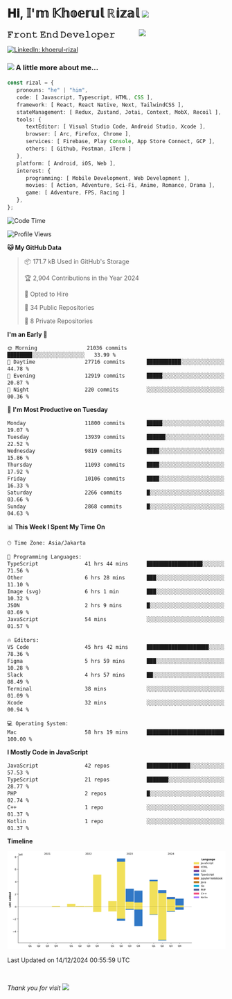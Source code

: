 <h1> 𝐇𝐢, 𝕀'𝕞 𝕂𝕙𝕠𝕖𝕣𝕦𝕝 ℝ𝕚𝕫𝕒𝕝 <img src="https://media.giphy.com/media/mGcNjsfWAjY5AEZNw6/giphy.gif" width="50"></h1>
<img align='right' src="https://media.giphy.com/media/v1.Y2lkPTc5MGI3NjExOWI2ajR2NGJubzBsZHFuaHMwajRrcDNsNXJwOG8yb3F0NjhkNXF4OSZlcD12MV9pbnRlcm5hbF9naWZfYnlfaWQmY3Q9cw/fkZukR450RQ1qnGaq9/giphy.gif" width="200">
<strong style="font-size:20px;">𝙵𝚛𝚘𝚗𝚝 𝙴𝚗𝚍 𝙳𝚎𝚟𝚎𝚕𝚘𝚙𝚎𝚛</strong>
</p></em>

[![LinkedIn: khoerul-rizal](https://img.shields.io/badge/khoerul--rizal-blue?style=flat-square&logo=Linkedin&logoColor=white&link=https://www.linkedin.com/in/khoerul-rizal/)](https://www.linkedin.com/in/khoerul-rizal/)

### <img src="https://media.giphy.com/media/VgCDAzcKvsR6OM0uWg/giphy.gif" width="50"> A little more about me...

```typescript
const rizal = {
   pronouns: "he" | "him",
   code: [ Javascript, Typescript, HTML, CSS ],
   framework: [ React, React Native, Next, TailwindCSS ],
   stateManagement: [ Redux, Zustand, Jotai, Context, MobX, Recoil ],
   tools: {
      textEditor: [ Visual Studio Code, Android Studio, Xcode ],
      browser: [ Arc, Firefox, Chrome ],
      services: [ Firebase, Play Console, App Store Connect, GCP ],
      others: [ Github, Postman, iTerm ]
   },
   platform: [ Android, iOS, Web ],
   interest: {
      programming: [ Mobile Development, Web Development ],
      movies: [ Action, Adventure, Sci-Fi, Anime, Romance, Drama ],
      game: [ Adventure, FPS, Racing ]
   },
};
```

<!--START_SECTION:waka-->
![Code Time](http://img.shields.io/badge/Code%20Time-1%2C829%20hrs%2047%20mins-blue)

![Profile Views](http://img.shields.io/badge/Profile%20Views-0-blue)

**🐱 My GitHub Data** 

> 📦 171.7 kB Used in GitHub's Storage 
 > 
> 🏆 2,904 Contributions in the Year 2024
 > 
> 💼 Opted to Hire
 > 
> 📜 34 Public Repositories 
 > 
> 🔑 8 Private Repositories 
 > 
**I'm an Early 🐤** 

```text
🌞 Morning                21036 commits       ████████░░░░░░░░░░░░░░░░░   33.99 % 
🌆 Daytime                27716 commits       ███████████░░░░░░░░░░░░░░   44.78 % 
🌃 Evening                12919 commits       █████░░░░░░░░░░░░░░░░░░░░   20.87 % 
🌙 Night                  220 commits         ░░░░░░░░░░░░░░░░░░░░░░░░░   00.36 % 
```
📅 **I'm Most Productive on Tuesday** 

```text
Monday                   11800 commits       █████░░░░░░░░░░░░░░░░░░░░   19.07 % 
Tuesday                  13939 commits       ██████░░░░░░░░░░░░░░░░░░░   22.52 % 
Wednesday                9819 commits        ████░░░░░░░░░░░░░░░░░░░░░   15.86 % 
Thursday                 11093 commits       ████░░░░░░░░░░░░░░░░░░░░░   17.92 % 
Friday                   10106 commits       ████░░░░░░░░░░░░░░░░░░░░░   16.33 % 
Saturday                 2266 commits        █░░░░░░░░░░░░░░░░░░░░░░░░   03.66 % 
Sunday                   2868 commits        █░░░░░░░░░░░░░░░░░░░░░░░░   04.63 % 
```


📊 **This Week I Spent My Time On** 

```text
🕑︎ Time Zone: Asia/Jakarta

💬 Programming Languages: 
TypeScript               41 hrs 44 mins      ██████████████████░░░░░░░   71.56 % 
Other                    6 hrs 28 mins       ███░░░░░░░░░░░░░░░░░░░░░░   11.10 % 
Image (svg)              6 hrs 1 min         ███░░░░░░░░░░░░░░░░░░░░░░   10.32 % 
JSON                     2 hrs 9 mins        █░░░░░░░░░░░░░░░░░░░░░░░░   03.69 % 
JavaScript               54 mins             ░░░░░░░░░░░░░░░░░░░░░░░░░   01.57 % 

🔥 Editors: 
VS Code                  45 hrs 42 mins      ████████████████████░░░░░   78.36 % 
Figma                    5 hrs 59 mins       ███░░░░░░░░░░░░░░░░░░░░░░   10.28 % 
Slack                    4 hrs 57 mins       ██░░░░░░░░░░░░░░░░░░░░░░░   08.49 % 
Terminal                 38 mins             ░░░░░░░░░░░░░░░░░░░░░░░░░   01.09 % 
Xcode                    32 mins             ░░░░░░░░░░░░░░░░░░░░░░░░░   00.94 % 

💻 Operating System: 
Mac                      58 hrs 19 mins      █████████████████████████   100.00 % 
```

**I Mostly Code in JavaScript** 

```text
JavaScript               42 repos            ██████████████░░░░░░░░░░░   57.53 % 
TypeScript               21 repos            ███████░░░░░░░░░░░░░░░░░░   28.77 % 
PHP                      2 repos             █░░░░░░░░░░░░░░░░░░░░░░░░   02.74 % 
C++                      1 repo              ░░░░░░░░░░░░░░░░░░░░░░░░░   01.37 % 
Kotlin                   1 repo              ░░░░░░░░░░░░░░░░░░░░░░░░░   01.37 % 
```



**Timeline**

![Lines of Code chart](https://raw.githubusercontent.com/khoerulrizal/khoerulrizal/main/assets/bar_graph.png)


 Last Updated on 14/12/2024 00:55:59 UTC
<!--END_SECTION:waka-->
</details>
<br/>

<em>Thank you for visit</em> <img src="https://media.giphy.com/media/v1.Y2lkPTc5MGI3NjExcHdvNm1qZWtjaGw0ZjdwM3Z3NnY2dHlueTVuODBta2FiY20wM2YybSZlcD12MV9pbnRlcm5hbF9naWZfYnlfaWQmY3Q9cw/tV25tpdKqdFa9x81k2/giphy.gif" width="40">
